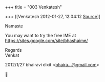 +++
title = "003 Venkatesh"

+++
[[Venkatesh	2012-01-27, 12:04:12 [Source](https://groups.google.com/g/bvparishat/c/AjpBnDKFk50)]]



Namaste  
  
You may want to try the free IME at <https://sites.google.com/site/bhashaime/>  
  
Regards  
Venkat  
  
  

2012/1/27 bhairavi dixit \<[bhaira...@gmail.com]()\>



